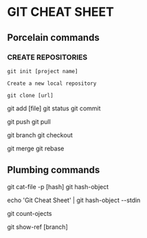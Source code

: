 # GIT CHEAT SHEET

## Porcelain commands

###  CREATE REPOSITORIES
```
git init [project name]
```
```
Create a new local repository
```

``
git clone [url]
``

git add [file]
git status
git commit

git push
git pull

git branch
git checkout

git merge
git rebase

## Plumbing commands

git cat-file -p [hash]
git hash-object

echo 'Git Cheat Sheet' | git hash-object --stdin

git count-ojects

git show-ref [branch]



